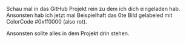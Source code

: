 Schau mal in das GitHub Projekt rein zu dem ich dich eingeladen hab.
Ansonsten hab ich jetzt mal Beispielhaft das 0te Bild gelabeled mit ColorCode #0xff0000 (also rot).

Ansonsten sollte alles in dem Projekt drin stehen.
